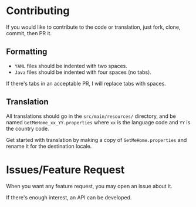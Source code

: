 # Contributing

If you would like to contribute to the code or translation, just fork, clone,
commit, then PR it.

## Formatting

* `YAML` files should be indented with two spaces.
* `Java` files should be indented with four spaces (no tabs).

If there's tabs in an acceptable PR, I will replace tabs with spaces.

## Translation

All translations should go in the `src/main/resources/` directory, and be named
`GetMeHome_xx_YY.properties` where `xx` is the language code and `YY` is the
country code.

Get started with translation by making a copy of `GetMeHome.properties` and
rename it for the destination locale.

# Issues/Feature Request

When you want any feature request, you may open an issue about it.

If there's enough interest, an API can be developed.